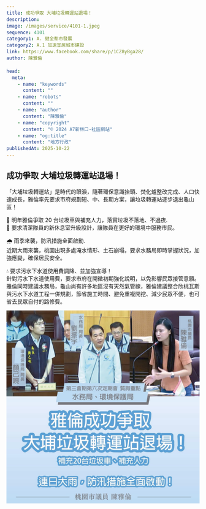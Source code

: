 ```yaml
---
title: 成功爭取 大埔垃圾轉運站退場！
description:
image: /images/service/4101-1.jpeg
sequence: 4101
category1: A. 健全都市發展
category2: A.1 加速宜居城市建設
link: https://www.facebook.com/share/p/1CZ8yBga28/
author: 陳雅倫

head:
  meta:
    - name: "keywords"
      content: ""
    - name: "robots"
      content: ""
    - name: "author"
      content: "陳雅倫"
    - name: "copyright"
      content: "© 2024 A7新林口-社區網站"
    - name: "og:title"
      content: "地方行政"
publishedAt: 2025-10-22
---
```


## 成功爭取 大埔垃圾轉運站退場！

「大埔垃圾轉運站」是時代的眼淚，隨著環保意識抬頭、焚化爐整改完成、人口快速成長，雅倫率先要求市府規劃短、中、長期方案，讓垃圾轉運站逐步退出龜山區！

📍 明年雅倫爭取 20 台垃圾車與補充人力，落實垃圾不落地、不過夜.  
📍 要求清潔隊員的新休息室升級設計，讓隊員在更好的環境中服務市民。

🌧️ 雨季來襲，防汛措施全面啟動.  
近期大雨來襲，桃園出現多處淹水情形、土石崩塌，要求水務局即時掌握狀況，加強應變，確保居民安全。

💧 要求污水下水道使用費調降、並加強宣導！  
針對污水下水道使用費，要求市府在開徵初期強化說明，以免影響民眾接管意願。
雅倫同時建議水務局，龜山尚有許多地區沒有天然氣管線，雅倫建議整合欣桃瓦斯與污水下水道工程一併規劃，節省施工時間、避免重複開挖、減少民眾不便，也可省去民眾自付的路修費。

![s4101-1.jpeg](/images/service/s4101-1.jpeg)
